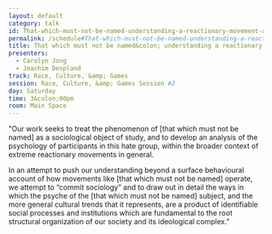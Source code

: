 ```yaml
---
layout: default
category: talk
id: That-which-must-not-be-named-understanding-a-reactionary-movement-and-its-structural-roots
permalink: /schedule#That-which-must-not-be-named-understanding-a-reactionary-movement-and-its-structural-roots
title: That which must not be named&colon; understanding a reactionary movement and its structural roots
presenters:
  - Carolyn Jong
  - Joachim Despland
track: Race, Culture, &amp; Games
session: Race, Culture, &amp; Games Session #2
day: Saturday
time: 3&colon;00pm
room: Main Space
---
```

"Our work seeks to treat the phenomenon of [that which must not be named] as a sociological object of study, and to develop an analysis of the psychology of participants in this hate group, within the broader context of extreme reactionary movements in general. 

In an attempt to push our understanding beyond a surface behavioural account of how movements like [that which must not be named] operate, we attempt to “commit sociology” and to draw out in detail the ways in which the psyche of the [that which must not be named] subject, and the more general cultural trends that it represents, are a product of identifiable social processes and institutions which are fundamental to the root structural organization of our society and its ideological complex."
